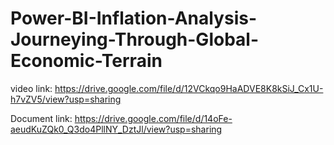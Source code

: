 # Power-BI-Inflation-Analysis-Journeying-Through-Global-Economic-Terrain

video link:
      https://drive.google.com/file/d/12VCkqo9HaADVE8K8kSiJ_Cx1U-h7vZV5/view?usp=sharing
      
Document link:
      https://drive.google.com/file/d/14oFe-aeudKuZQk0_Q3do4PllNY_DztJl/view?usp=sharing
